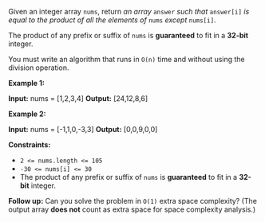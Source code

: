 Given an integer array `nums`, return _an array_ `answer` _such that_ `answer[i]` _is equal to the product of all the elements of_ `nums` _except_ `nums[i]`.

The product of any prefix or suffix of `nums` is **guaranteed** to fit in a **32-bit** integer.

You must write an algorithm that runs in `O(n)` time and without using the division operation.

**Example 1:**

**Input:** nums = \[1,2,3,4\]
**Output:** \[24,12,8,6\]

**Example 2:**

**Input:** nums = \[-1,1,0,-3,3\]
**Output:** \[0,0,9,0,0\]

**Constraints:**

*   `2 <= nums.length <= 105`
*   `-30 <= nums[i] <= 30`
*   The product of any prefix or suffix of `nums` is **guaranteed** to fit in a **32-bit** integer.

**Follow up:** Can you solve the problem in `O(1)` extra space complexity? (The output array **does not** count as extra space for space complexity analysis.)